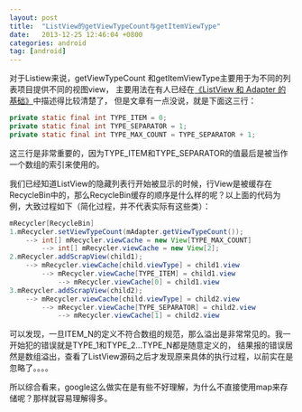 ```yaml
---
layout: post
title:  "ListView的getViewTypeCount与getItemViewType"
date:   2013-12-25 12:46:04 +0800
categories: android
tag: [android]
---
```

对于Listiew来说，getViewTypeCount 和getItemViewType主要用于为不同的列表项目提供不同的视图view，
主要用法在有人已经在[《ListView 和 Adapter 的基础》](http://www.cnblogs.com/xiaowenji/archive/2010/12/08/1900579.html)中描述得比较清楚了，
但是文章有一点没说，就是下面这三行：

```java
private static final int TYPE_ITEM = 0;
private static final int TYPE_SEPARATOR = 1;
private static final int TYPE_MAX_COUNT = TYPE_SEPARATOR + 1;
```

这三行是非常重要的，因为TYPE_ITEM和TYPE_SEPARATOR的值最后是被当作一个数组的索引来使用的。

我们已经知道ListView的隐藏列表行开始被显示的时候，行View是被缓存在RecycleBin中的，那么RecycleBin缓存的顺序是什么样的呢？以上面的代码为例，大致过程如下（简化过程，并不代表实际有这些类）：

```java
mRecycler[RecycleBin]
1.mRecycler.setViewTypeCount(mAdapter.getViewTypeCount()); 
    --> int[] mRecycler.viewCache = new View[TYPE_MAX_COUNT] 
        --> int[] mRecycler.viewCache = new View[2];
2.mRecycler.addScrapView(child1); 
    --> mRecycler.viewCache[child.viewType] = child1.view 
        --> mRecycler.viewCache[TYPE_ITEM] = child1.view 
            --> mRecycler.viewCache[0] = child1.view
3.mRecycler.addScrapView(child2); 
    --> mRecycler.viewCache[child.viewType] = child2.view 
        --> mRecycler.viewCache[TYPE_SEPARATOR] = child2.view 
            --> mRecycler.viewCache[1] = child2.view
```

可以发现，一旦ITEM_N的定义不符合数组的规范，那么溢出是非常常见的。我一开始犯的错误就是TYPE_1和TYPE_2...TYPE_N都是随意定义的，
结果报的错误居然是数组溢出，查看了ListView源码之后才发现原来具体的执行过程，以前实在是忽略了。。。。

所以综合看来，google这么做实在是有些不好理解，为什么不直接使用map来存储呢？那样就容易理解得多。



